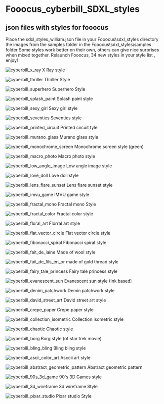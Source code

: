 # Fooocus_cyberbill_SDXL_styles
## json files with styles for fooocus 

Place the sdxl_styles_william.json file in your Fooocus\sdxl_styles directory the images from the samples folder in the Fooocus\sdxl_styles\samples folder
Some styles work better on their own, others can give nice surprises when mixed together.
Relaunch Fooocus, 34 new styles in your style list , enjoy!

![cyberbill_x_ray](https://github.com/lecyberbill/Fooocus_cyberbill_SDXL_styles/assets/152601863/f7222d03-3785-44c1-ac32-59f949034216)
X Ray style

![cyberbill_thriller](https://github.com/lecyberbill/Fooocus_cyberbill_SDXL_styles/assets/152601863/995fa9a9-78dc-4b75-8767-93829a4d9136)
Thriller Style

![cyberbill_superhero](https://github.com/lecyberbill/Fooocus_cyberbill_SDXL_styles/assets/152601863/e66ddfa6-021a-42a3-bec1-786b637226df)
Superhero Style

![cyberbill_splash_paint](https://github.com/lecyberbill/Fooocus_cyberbill_SDXL_styles/assets/152601863/e24130a9-9727-4b75-a63f-e0da43cc95c3)
Splash paint style

![cyberbill_sexy_girl](https://github.com/lecyberbill/Fooocus_cyberbill_SDXL_styles/assets/152601863/a911c044-6bb5-45dc-92f8-e41d1c61a8f9)
Sexy girl style

![cyberbill_seventies](https://github.com/lecyberbill/Fooocus_cyberbill_SDXL_styles/assets/152601863/fcf93e6a-35b1-4d86-9814-a41a3c7d9ab8)
Seventies style

![cyberbill_printed_circuit](https://github.com/lecyberbill/Fooocus_cyberbill_SDXL_styles/assets/152601863/e3e64102-6da7-4f3e-ad75-5553030d33bf)
Printed circuit tyle

![cyberbill_murano_glass](https://github.com/lecyberbill/Fooocus_cyberbill_SDXL_styles/assets/152601863/673c6dc4-e3a2-4f5d-9d42-026487ad3752)
Murano glass style

![cyberbill_monochrome_screen](https://github.com/lecyberbill/Fooocus_cyberbill_SDXL_styles/assets/152601863/ec72a8de-5bae-45fd-a9d4-1cedbc0cc8ed)
Monochrome screen style (green)

![cyberbill_macro_photo](https://github.com/lecyberbill/Fooocus_cyberbill_SDXL_styles/assets/152601863/3e60d641-dafd-4282-ae59-20951c4dc43a)
Macro photo style

![cyberbill_low_angle_image](https://github.com/lecyberbill/Fooocus_cyberbill_SDXL_styles/assets/152601863/28062214-074a-46de-af28-9107b32c9d81)
Low angle image style

![cyberbill_love_doll](https://github.com/lecyberbill/Fooocus_cyberbill_SDXL_styles/assets/152601863/857c1b8b-652d-482b-83a6-94f21d1d2ee3)
Love doll style

![cyberbill_lens_flare_sunset](https://github.com/lecyberbill/Fooocus_cyberbill_SDXL_styles/assets/152601863/970067e9-65fe-47a3-882e-6ceae9fa09bd)
Lens flare sunset style

![cyberbill_imvu_game](https://github.com/lecyberbill/Fooocus_cyberbill_SDXL_styles/assets/152601863/bf16812e-2e56-46e9-93fe-411039762d32)
IMVU game style

![cyberbill_fractal_mono](https://github.com/lecyberbill/Fooocus_cyberbill_SDXL_styles/assets/152601863/6df195fd-690c-4438-a8d0-6d0e8c6aaeee)
Fractal mono Style

![cyberbill_fractal_color](https://github.com/lecyberbill/Fooocus_cyberbill_SDXL_styles/assets/152601863/e43c12c8-754e-4ba5-9707-a1e75a50e02f)
Fractal color style

![cyberbill_floral_art](https://github.com/lecyberbill/Fooocus_cyberbill_SDXL_styles/assets/152601863/19b71f1a-29b9-4317-be39-acf447f2c4ad)
Florral art style

![cyberbill_flat_vector_circle](https://github.com/lecyberbill/Fooocus_cyberbill_SDXL_styles/assets/152601863/eaef055a-5147-4ff6-926f-94fda00d4ca1)
Flat vector circle style

![cyberbill_fibonacci_spiral](https://github.com/lecyberbill/Fooocus_cyberbill_SDXL_styles/assets/152601863/3a3b09b9-341c-45f0-84be-f4d4b9397531)
Fibonacci spiral style

![cyberbill_fait_de_laine](https://github.com/lecyberbill/Fooocus_cyberbill_SDXL_styles/assets/152601863/078fe9ed-830a-498b-9df0-7c7030859619)
Made of wool style

![cyberbill_fait_de_fils_en_or](https://github.com/lecyberbill/Fooocus_cyberbill_SDXL_styles/assets/152601863/e3effde6-4819-4917-a0c2-67d4e4c104c8)
made of gold thread style

![cyberbill_fairy_tale_princess](https://github.com/lecyberbill/Fooocus_cyberbill_SDXL_styles/assets/152601863/3d810804-de7c-44f5-8857-1de8cebc6f44)
Fairy tale princess style

![cyberbill_evanescent_sun](https://github.com/lecyberbill/Fooocus_cyberbill_SDXL_styles/assets/152601863/d2531ea6-c1b4-4f05-a6b4-448d869779d4)
Evanescent sun style (Ink based)

![cyberbill_denim_patchwork](https://github.com/lecyberbill/Fooocus_cyberbill_SDXL_styles/assets/152601863/4a05e0a4-9d9a-44fe-b12f-3659ffb1d2fe)
Demin patchwork style


![cyberbill_david_street_art](https://github.com/lecyberbill/Fooocus_cyberbill_SDXL_styles/assets/152601863/1c7ca23a-3f4b-4d1a-b086-a85c52a55e68)
David street art style

![cyberbill_crepe_paper](https://github.com/lecyberbill/Fooocus_cyberbill_SDXL_styles/assets/152601863/012559eb-9f4c-4371-9470-2e5f524bc46f)
Crepe paper style 

![cyberbill_collection_isometric](https://github.com/lecyberbill/Fooocus_cyberbill_SDXL_styles/assets/152601863/9e00e289-bafa-4909-8b93-0736e8cc4204)
Collection isometric style

![cyberbill_chaotic](https://github.com/lecyberbill/Fooocus_cyberbill_SDXL_styles/assets/152601863/8af3e6bc-095d-4e6d-83ac-f8c648fff114)
Chaotic style

![cyberbill_borg](https://github.com/lecyberbill/Fooocus_cyberbill_SDXL_styles/assets/152601863/33b8e2cc-4170-49c7-b29d-81067ee873d2)
Borg style (of star trek movie)

![cyberbill_bling_bling](https://github.com/lecyberbill/Fooocus_cyberbill_SDXL_styles/assets/152601863/4b4a0f6c-d1a0-4c69-860e-2591af2b825a)
Bling bling style

![cyberbill_ascii_color_art](https://github.com/lecyberbill/Fooocus_cyberbill_SDXL_styles/assets/152601863/ec96a57c-133d-4cb6-b0e2-c40e6dd73738)
Asccii art style

![cyberbill_abstract_geometric_pattern](https://github.com/lecyberbill/Fooocus_cyberbill_SDXL_styles/assets/152601863/ba43fb28-6f1c-4f0e-a40b-6243fd68e9e4)
Abstract geometric pattern

![cyberbill_90s_3d_game](https://github.com/lecyberbill/Fooocus_cyberbill_SDXL_styles/assets/152601863/204eaccf-be76-4e5b-abb5-075bdabb587b)
90's 3D Games style

![cyberbill_3d_wireframe](https://github.com/lecyberbill/Fooocus_cyberbill_SDXL_styles/assets/152601863/64c38775-374a-442a-ba7e-88942faffa81)
3d wireframe Style

![cyberbill_pixar_studio](https://github.com/lecyberbill/Fooocus_cyberbill_SDXL_styles/assets/152601863/ec230172-c7eb-4b4f-9026-82f6b4e69165)
Pixar studio Style
